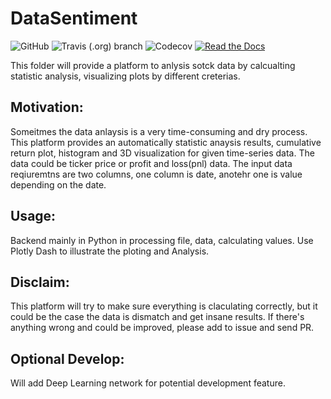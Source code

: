 # DataSentiment

![GitHub](https://img.shields.io/github/license/EricaWei053/COMS4995)
![Travis (.org) branch](https://img.shields.io/travis/EricaWei053/StockSentiment/master)
![Codecov](https://img.shields.io/codecov/c/github/EricaWei053/StockSentiment)
[![Read the Docs](https://img.shields.io/readthedocs/stocksentiment)](https://stocksentiment.readthedocs.io/en/latest/?)

This folder will provide a platform to anlysis sotck data by calcualting statistic analysis, visualizing plots by different creterias.


## Motivation: 
Someitmes the data anlaysis is a very time-consuming and dry process. This platform provides an automatically statistic anaysis results, cumulative return plot, histogram and 3D visualization for given time-series data. The data could be ticker price or profit and loss(pnl) data. The input data reqiuremtns are two columns, one column is date, anotehr one is value depending on the date. 
 

## Usage: 
Backend mainly in Python in processing file, data, calculating values. 
Use Plotly Dash to illustrate the ploting and Analysis. 


##  Disclaim: 
This platform will try to make sure everything is claculating correctly, but it could be the case the data is dismatch and get insane results. If there's anything wrong and could be improved, please add to issue and send PR. 

## Optional Develop: 
Will add Deep Learning network for potential development feature. 




